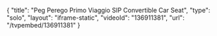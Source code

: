 {
    "title": "Peg Perego Primo Viaggio SIP Convertible Car Seat",
    "type": "solo",
    "layout": "iframe-static",
    "videoId": "136911381",
    "url": "\/tvpembed\/136911381"
}